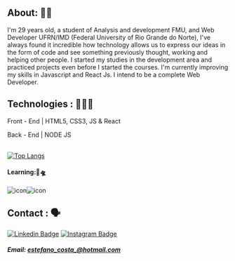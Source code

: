## About: 👨‍💻
I'm 29 years old, a student of Analysis and development FMU, and Web Developer UFRN/IMD (Federal University of Rio Grande do Norte), I've always found it incredible how technology allows us to express our ideas in the form of code and see something previously thought, working and helping other people. I started my studies in the development area and practiced projects even before I started the courses. 
I'm currently improving my skills in Javascript and React Js. I intend to be a complete Web Developer.


## Technologies : 🧑🏻‍💻

Front - End | HTML5, CSS3, JS & React

Back - End | NODE JS  

<br>[![Top Langs](https://github-readme-stats.vercel.app/api/top-langs/?username=andrestanlley&langs_count=6&layout=compact&theme=tokyonight)](https://github.com/DiegoEstefano/github-readme-stats)

#### Learning:🚀🛸
![icon](https://programadorbr.com/static/media/React.56d08fb9.png)![icon](https://programadorbr.com/static/media/NodeJS.8e555711.png)
## Contact : 🗣

 [![Linkedin Badge](https://img.shields.io/badge/-LinkedIn-blue?style=flat-square&logo=Linkedin&logoColor=white&link=https://www.linkedin.com/in/diego-oliveira-b78079213)](https://www.linkedin.com/in/diego-oliveira-b78079213) [![Instagram Badge](https://img.shields.io/badge/-Instagram-violet?style=flat-square&logo=Instagram&logoColor=white&link=https://www.instagram.com/diegoesteff/)](https://www.instagram.com/diegoesteff/) [](https://www.instagram.com/diegoesteff/)

 ##### Email: estefano_costa_@hotmail.com
 
